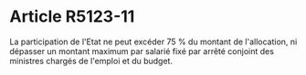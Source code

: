 # Article R5123-11

  
La participation de l'Etat ne peut excéder 75 % du montant de l'allocation, ni dépasser un montant maximum par salarié fixé par arrêté conjoint des ministres chargés de l'emploi et du budget.
